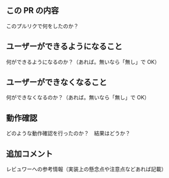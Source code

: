 ## この PR の内容

このプルリクで何をしたのか？

## ユーザーができるようになること

何ができるようになるのか？（あれば。無いなら「無し」で OK）

## ユーザーができなくなること

何ができなくなるのか？（あれば。無いなら「無し」で OK）

## 動作確認

どのような動作確認を行ったのか？　結果はどうか？

## 追加コメント

レビュワーへの参考情報（実装上の懸念点や注意点などあれば記載）
